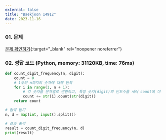 ```yaml
---
external: false
title: "Baekjoon 14912"
date: 2023-11-16
---
```


### 01. 문제

[문제 확인하기](https://www.acmicpc.net/problem/14912){:target="_blank" rel="noopener noreferrer"}

### 02. 정답 코드 (Python, memory: 31120KB, time: 76ms)

```Python
def count_digit_frequency(n, digit):
    count = 0
    # 1부터 n까지의 숫자에 대해 반복
    for i in range(1, n + 1):
        # 각 숫자를 문자열로 변환하고, 특정 숫자(digit)의 빈도수를 세어 count에 더함
        count += str(i).count(str(digit))
    return count

# 입력 받기
n, d = map(int, input().split())

# 결과 출력
result = count_digit_frequency(n, d)
print(result)
```
